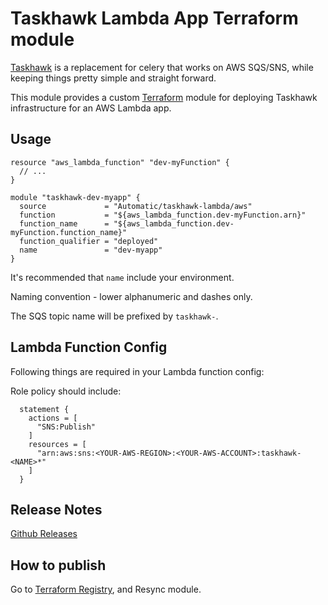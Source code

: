 Taskhawk Lambda App Terraform module
====================================

[Taskhawk](https://github.com/Automatic/taskhawk) is a replacement for celery that works on AWS SQS/SNS, while
keeping things pretty simple and straight forward. 

This module provides a custom [Terraform](https://www.terraform.io/) module for deploying Taskhawk infrastructure for 
an AWS Lambda app.

## Usage
```hcl
resource "aws_lambda_function" "dev-myFunction" {
  // ...
}

module "taskhawk-dev-myapp" {
  source             = "Automatic/taskhawk-lambda/aws"
  function           = "${aws_lambda_function.dev-myFunction.arn}"
  function_name      = "${aws_lambda_function.dev-myFunction.function_name}"
  function_qualifier = "deployed"
  name               = "dev-myapp"
}
```

It's recommended that `name` include your environment. 

Naming convention - lower alphanumeric and dashes only.

The SQS topic name will be prefixed by `taskhawk-`.

## Lambda Function Config

Following things are required in your Lambda function config:

Role policy should include:
```hcl
  statement {
    actions = [
      "SNS:Publish"
    ]
    resources = [
      "arn:aws:sns:<YOUR-AWS-REGION>:<YOUR-AWS-ACCOUNT>:taskhawk-<NAME>*"
    ]
  }
```

## Release Notes

[Github Releases](https://github.com/Automatic/terraform-aws-taskhawk-lambda/releases)

## How to publish

Go to [Terraform Registry](https://registry.terraform.io/modules/Automatic/taskhawk-lambda/aws), and Resync module.
